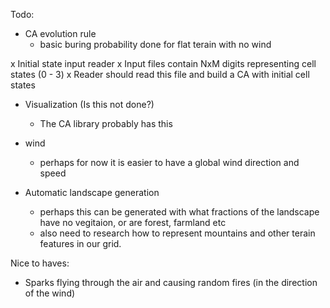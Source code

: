 Todo:
- CA evolution rule
    - basic buring probability done for flat terain with no wind

x Initial state input reader
    x Input files contain NxM digits representing cell states (0 - 3)
    x Reader should read this file and build a CA with initial cell states
- Visualization (Is this not done?)
    - The CA library probably has this

- wind
    - perhaps for now it is easier to have a global wind direction and speed

- Automatic landscape generation
    - perhaps this can be generated with what fractions of the landscape have
        no vegitaion, or are forest, farmland etc
    - also need to research how to represent mountains and other terain features in our grid.

Nice to haves:
- Sparks flying through the air and causing random fires (in the direction of the wind)
